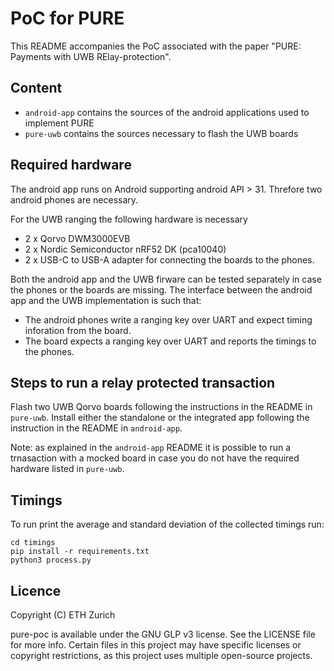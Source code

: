 # PoC for PURE

This README accompanies the PoC associated with the paper "PURE: Payments with UWB RElay-protection".

## Content 
- `android-app` contains the sources of the android applications used to implement PURE
- `pure-uwb` contains the sources necessary to flash the UWB boards
## Required hardware
The android app runs on Android supporting android API > 31. Threfore two android phones are necessary.

For the UWB ranging the following hardware is necessary 
- 2 x Qorvo DWM3000EVB
- 2 x Nordic Semiconductor nRF52 DK (pca10040)
- 2 x USB-C to USB-A adapter for connecting the boards to the phones.

Both the android app and the UWB firware can be tested separately in case the phones or the boards are missing. The interface between the android app and the UWB implementation is such that:
- The android phones write a ranging key over UART and expect timing inforation from the board.
- The board expects a ranging key over UART and reports the timings to the phones. 

## Steps to run a relay protected transaction
Flash two UWB Qorvo boards following the instructions in the README in `pure-uwb`.
Install either the standalone or the integrated app following the instruction in the README in `android-app`.

Note: as explained in the `android-app` README it is possible to run a trnasaction with a mocked board in case you do not have the required hardware listed in `pure-uwb`. 

## Timings
To run print the average and standard deviation of the collected timings run:
```
cd timings
pip install -r requirements.txt
python3 process.py
```

## Licence

Copyright (C) ETH Zurich

pure-poc is available under the GNU GLP v3 license. See the LICENSE file for more info.
Certain files in this project may have specific licenses or copyright
restrictions, as this project uses multiple open-source projects.
